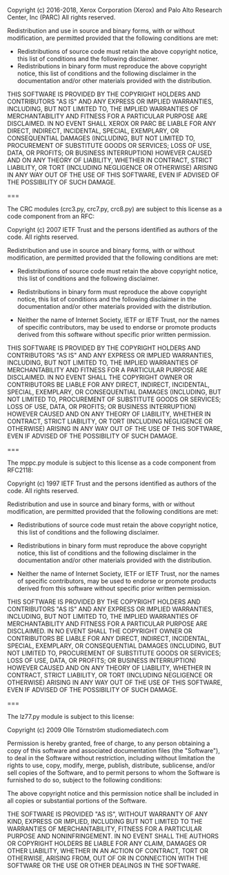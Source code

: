 
Copyright (c) 2016-2018, Xerox Corporation (Xerox) and Palo Alto Research Center, Inc (PARC)
All rights reserved.

Redistribution and use in source and binary forms, with or without
modification, are permitted provided that the following conditions are met:

* Redistributions of source code must retain the above copyright
  notice, this list of conditions and the following disclaimer.
* Redistributions in binary form must reproduce the above copyright
  notice, this list of conditions and the following disclaimer in the
  documentation and/or other materials provided with the distribution.

THIS SOFTWARE IS PROVIDED BY THE COPYRIGHT HOLDERS AND CONTRIBUTORS "AS IS" AND
ANY EXPRESS OR IMPLIED WARRANTIES, INCLUDING, BUT NOT LIMITED TO, THE IMPLIED
WARRANTIES OF MERCHANTABILITY AND FITNESS FOR A PARTICULAR PURPOSE ARE
DISCLAIMED. IN NO EVENT SHALL XEROX OR PARC BE LIABLE FOR ANY
DIRECT, INDIRECT, INCIDENTAL, SPECIAL, EXEMPLARY, OR CONSEQUENTIAL DAMAGES
(INCLUDING, BUT NOT LIMITED TO, PROCUREMENT OF SUBSTITUTE GOODS OR SERVICES;
LOSS OF USE, DATA, OR PROFITS; OR BUSINESS INTERRUPTION) HOWEVER CAUSED AND
ON ANY THEORY OF LIABILITY, WHETHER IN CONTRACT, STRICT LIABILITY, OR TORT
(INCLUDING NEGLIGENCE OR OTHERWISE) ARISING IN ANY WAY OUT OF THE USE OF THIS
SOFTWARE, EVEN IF ADVISED OF THE POSSIBILITY OF SUCH DAMAGE.

===

The CRC modules (crc3.py, crc7.py, crc8.py) are subject to this license
as a code component from an RFC:

Copyright (c) 2007 IETF Trust and the persons identified as authors of the code.  All rights reserved.

Redistribution and use in source and binary forms, with or without modification, are permitted provided that the
following conditions are met:

*  Redistributions of source code must retain the above copyright notice, this list of conditions and the
   following disclaimer.
   
*  Redistributions in binary form must reproduce the above copyright notice, this list of conditions and the
   following disclaimer in the documentation and/or other materials provided with the distribution.

*  Neither the name of Internet Society, IETF or IETF Trust, nor the names of specific contributors, may be used
   to endorse or promote products derived from this software without specific prior written permission.

THIS SOFTWARE IS PROVIDED BY THE COPYRIGHT HOLDERS AND CONTRIBUTORS "AS IS" AND ANY EXPRESS OR IMPLIED WARRANTIES,
INCLUDING, BUT NOT LIMITED TO, THE IMPLIED WARRANTIES OF MERCHANTABILITY AND FITNESS FOR A PARTICULAR PURPOSE ARE
DISCLAIMED. IN NO EVENT SHALL THE COPYRIGHT OWNER OR CONTRIBUTORS BE LIABLE FOR ANY DIRECT, INDIRECT, INCIDENTAL,
SPECIAL, EXEMPLARY, OR CONSEQUENTIAL DAMAGES (INCLUDING, BUT NOT LIMITED TO, PROCUREMENT OF SUBSTITUTE GOODS OR
SERVICES; LOSS OF USE, DATA, OR PROFITS; OR BUSINESS INTERRUPTION) HOWEVER CAUSED AND ON ANY THEORY OF LIABILITY,
WHETHER IN CONTRACT, STRICT LIABILITY, OR TORT (INCLUDING NEGLIGENCE OR OTHERWISE) ARISING IN ANY WAY OUT OF THE USE
OF THIS SOFTWARE, EVEN IF ADVISED OF THE POSSIBILITY OF SUCH DAMAGE.

===

The mppc.py module is subject to this license as a code component from RFC2118:

Copyright (c) 1997 IETF Trust and the persons identified as authors of the code.  All rights reserved.

Redistribution and use in source and binary forms, with or without modification, are permitted provided that the
following conditions are met:

*  Redistributions of source code must retain the above copyright notice, this list of conditions and the
   following disclaimer.
   
*  Redistributions in binary form must reproduce the above copyright notice, this list of conditions and the
   following disclaimer in the documentation and/or other materials provided with the distribution.

*  Neither the name of Internet Society, IETF or IETF Trust, nor the names of specific contributors, may be used
   to endorse or promote products derived from this software without specific prior written permission.

THIS SOFTWARE IS PROVIDED BY THE COPYRIGHT HOLDERS AND CONTRIBUTORS "AS IS" AND ANY EXPRESS OR IMPLIED WARRANTIES,
INCLUDING, BUT NOT LIMITED TO, THE IMPLIED WARRANTIES OF MERCHANTABILITY AND FITNESS FOR A PARTICULAR PURPOSE ARE
DISCLAIMED. IN NO EVENT SHALL THE COPYRIGHT OWNER OR CONTRIBUTORS BE LIABLE FOR ANY DIRECT, INDIRECT, INCIDENTAL,
SPECIAL, EXEMPLARY, OR CONSEQUENTIAL DAMAGES (INCLUDING, BUT NOT LIMITED TO, PROCUREMENT OF SUBSTITUTE GOODS OR
SERVICES; LOSS OF USE, DATA, OR PROFITS; OR BUSINESS INTERRUPTION) HOWEVER CAUSED AND ON ANY THEORY OF LIABILITY,
WHETHER IN CONTRACT, STRICT LIABILITY, OR TORT (INCLUDING NEGLIGENCE OR OTHERWISE) ARISING IN ANY WAY OUT OF THE USE
OF THIS SOFTWARE, EVEN IF ADVISED OF THE POSSIBILITY OF SUCH DAMAGE.

===

The lz77.py module is subject to this license:

Copyright (c) 2009 Olle Törnström studiomediatech.com

Permission is hereby granted, free of charge, to any person obtaining a copy
of this software and associated documentation files (the "Software"), to deal
in the Software without restriction, including without limitation the rights
to use, copy, modify, merge, publish, distribute, sublicense, and/or sell
copies of the Software, and to permit persons to whom the Software is
furnished to do so, subject to the following conditions:

The above copyright notice and this permission notice shall be included in
all copies or substantial portions of the Software.
 
THE SOFTWARE IS PROVIDED "AS IS", WITHOUT WARRANTY OF ANY KIND, EXPRESS OR
IMPLIED, INCLUDING BUT NOT LIMITED TO THE WARRANTIES OF MERCHANTABILITY,
FITNESS FOR A PARTICULAR PURPOSE AND NONINFRINGEMENT. IN NO EVENT SHALL THE
AUTHORS OR COPYRIGHT HOLDERS BE LIABLE FOR ANY CLAIM, DAMAGES OR OTHER
LIABILITY, WHETHER IN AN ACTION OF CONTRACT, TORT OR OTHERWISE, ARISING FROM,
OUT OF OR IN CONNECTION WITH THE SOFTWARE OR THE USE OR OTHER DEALINGS IN
THE SOFTWARE.
